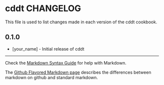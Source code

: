cddt CHANGELOG
==============

This file is used to list changes made in each version of the cddt cookbook.

0.1.0
-----
- [your_name] - Initial release of cddt

- - -
Check the [Markdown Syntax Guide](http://daringfireball.net/projects/markdown/syntax) for help with Markdown.

The [Github Flavored Markdown page](http://github.github.com/github-flavored-markdown/) describes the differences between markdown on github and standard markdown.
